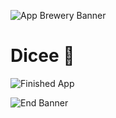 ![App Brewery Banner](https://github.com/londonappbrewery/Images/blob/master/AppBreweryBanner.png)


# Dicee 🎲



![Finished App](https://github.com/londonappbrewery/Images/blob/master/dicee-demo.gif)


![End Banner](https://github.com/londonappbrewery/Images/blob/master/readme-end-banner.png)
